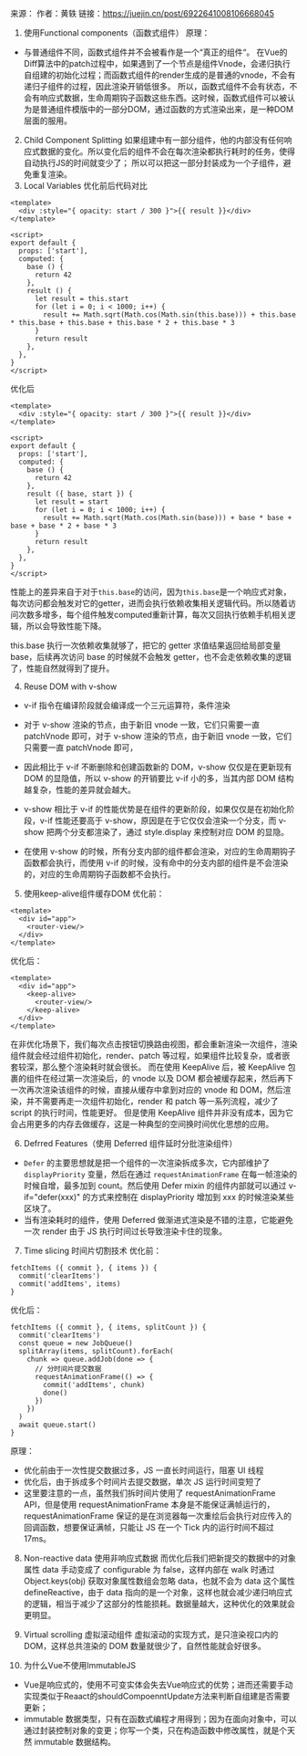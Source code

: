 来源：
作者：黄轶
链接：https://juejin.cn/post/6922641008106668045



1. 使用Functional components（函数式组件）
原理：
- 与普通组件不同，函数式组件并不会被看作是一个“真正的组件“。 在Vue的Diff算法中的patch过程中，如果遇到了一个节点是组件Vnode，会递归执行自组建的初始化过程；而函数式组件的render生成的是普通的vnode，不会有递归子组件的过程，因此渲染开销低很多。
所以，函数式组件不会有状态，不会有响应式数据，生命周期钩子函数这些东西。这时候，函数式组件可以被认为是普通组件模版中的一部分DOM，通过函数的方式渲染出来，是一种DOM层面的服用。
2. Child Component Splitting
如果组建中有一部分组件，他的内部没有任何响应式数据的变化。所以变化后的组件不会在每次渲染都执行耗时的任务，使得自动执行JS的时间就变少了；
所以可以把这一部分封装成为一个子组件，避免重复渲染。
3. Local Variables
优化前后代码对比
```
<template>
  <div :style="{ opacity: start / 300 }">{{ result }}</div>
</template>

<script>
export default {
  props: ['start'],
  computed: {
    base () {
      return 42
    },
    result () {
      let result = this.start
      for (let i = 0; i < 1000; i++) {
        result += Math.sqrt(Math.cos(Math.sin(this.base))) + this.base * this.base + this.base + this.base * 2 + this.base * 3
      }
      return result
    },
  },
}
</script>
```
优化后
```
<template>
  <div :style="{ opacity: start / 300 }">{{ result }}</div>
</template>

<script>
export default {
  props: ['start'],
  computed: {
    base () {
      return 42
    },
    result ({ base, start }) {
      let result = start
      for (let i = 0; i < 1000; i++) {
        result += Math.sqrt(Math.cos(Math.sin(base))) + base * base + base + base * 2 + base * 3
      }
      return result
    },
  },
}
</script>
```
性能上的差异来自于对于```this.base```的访问，因为```this.base```是一个响应式对象，每次访问都会触发对它的getter，进而会执行依赖收集相关逻辑代码。所以随着访问次数多增多，每个组件触发computed重新计算，每次又回执行依赖手机相关逻辑，所以会导致性能下降。

this.base 执行一次依赖收集就够了，把它的 getter 求值结果返回给局部变量 base，后续再次访问 base 的时候就不会触发 getter，也不会走依赖收集的逻辑了，性能自然就得到了提升。

4. Reuse DOM with v-show
- v-if 指令在编译阶段就会编译成一个三元运算符，条件渲染
- 对于 v-show 渲染的节点，由于新旧 vnode 一致，它们只需要一直 patchVnode 即可，对于 v-show 渲染的节点，由于新旧 vnode 一致，它们只需要一直 patchVnode 即可，
- 因此相比于 v-if 不断删除和创建函数新的 DOM，v-show 仅仅是在更新现有 DOM 的显隐值，所以 v-show 的开销要比 v-if 小的多，当其内部 DOM 结构越复杂，性能的差异就会越大。

- v-show 相比于 v-if 的性能优势是在组件的更新阶段，如果仅仅是在初始化阶段，v-if 性能还要高于 v-show，原因是在于它仅仅会渲染一个分支，而 v-show 把两个分支都渲染了，通过 style.display 来控制对应 DOM 的显隐。
- 在使用 v-show 的时候，所有分支内部的组件都会渲染，对应的生命周期钩子函数都会执行，而使用 v-if 的时候，没有命中的分支内部的组件是不会渲染的，对应的生命周期钩子函数都不会执行。

5. 使用keep-alive组件缓存DOM
优化前：
```
<template>
  <div id="app">
    <router-view/>
  </div>
</template>
```
优化后：
```
<template>
  <div id="app">
    <keep-alive>
      <router-view/>
    </keep-alive>
  </div>
</template>
```
在非优化场景下，我们每次点击按钮切换路由视图，都会重新渲染一次组件，渲染组件就会经过组件初始化，render、patch 等过程，如果组件比较复杂，或者嵌套较深，那么整个渲染耗时就会很长。
而在使用 KeepAlive 后，被 KeepAlive 包裹的组件在经过第一次渲染后，的 vnode 以及 DOM 都会被缓存起来，然后再下一次再次渲染该组件的时候，直接从缓存中拿到对应的 vnode 和 DOM，然后渲染，并不需要再走一次组件初始化，render 和 patch 等一系列流程，减少了 script 的执行时间，性能更好。
但是使用 KeepAlive 组件并非没有成本，因为它会占用更多的内存去做缓存，这是一种典型的空间换时间优化思想的应用。

6. Defrred Features（使用 Deferred 组件延时分批渲染组件）
- ```Defer``` 的主要思想就是把一个组件的一次渲染拆成多次，它内部维护了 ```displayPriority``` 变量，然后在通过 ```requestAnimationFrame``` 在每一帧渲染的时候自增，最多加到 count。然后使用 Defer mixin 的组件内部就可以通过 v-if="defer(xxx)" 的方式来控制在 displayPriority 增加到 xxx 的时候渲染某些区块了。
- 当有渲染耗时的组件，使用 Deferred 做渐进式渲染是不错的注意，它能避免一次 render 由于 JS 执行时间过长导致渲染卡住的现象。

7. Time slicing 时间片切割技术
优化前：
```
fetchItems ({ commit }, { items }) {
  commit('clearItems')
  commit('addItems', items)
}
```
优化后：
```
fetchItems ({ commit }, { items, splitCount }) {
  commit('clearItems')
  const queue = new JobQueue()
  splitArray(items, splitCount).forEach(
    chunk => queue.addJob(done => {
      // 分时间片提交数据
      requestAnimationFrame(() => {
        commit('addItems', chunk)
        done()
      })
    })
  )
  await queue.start()
}
```
原理：
- 优化前由于一次性提交数据过多，JS 一直长时间运行，阻塞 UI 线程
- 优化后，由于拆成多个时间片去提交数据，单次 JS 运行时间变短了
- 这里要注意的一点，虽然我们拆时间片使用了 requestAnimationFrame API，但是使用 requestAnimationFrame 本身是不能保证满帧运行的，requestAnimationFrame 保证的是在浏览器每一次重绘后会执行对应传入的回调函数，想要保证满帧，只能让 JS 在一个 Tick 内的运行时间不超过 17ms。

8. Non-reactive data
使用非响应式数据
而优化后我们把新提交的数据中的对象属性 data 手动变成了 configurable 为 false，这样内部在 walk 时通过 Object.keys(obj) 获取对象属性数组会忽略 data，也就不会为 data 这个属性 defineReactive，由于 data 指向的是一个对象，这样也就会减少递归响应式的逻辑，相当于减少了这部分的性能损耗。数据量越大，这种优化的效果就会更明显。

9. Virtual scrolling
虚拟滚动组件
虚拟滚动的实现方式，是只渲染视口内的 DOM，这样总共渲染的 DOM 数量就很少了，自然性能就会好很多。

10. 为什么Vue不使用ImmutableJS
- Vue是响应式的，使用不可变实体会失去Vue响应式的优势；进而还需要手动实现类似于Reaact的shouldCompoenntUpdate方法来判断自组建是否需要更新；
- immutable 数据类型，只有在函数式编程才用得到；因为在面向对象中，可以通过封装控制对象的变更；你写一个类，只在构造函数中修改属性，就是个天然 immutable 数据结构。
